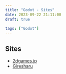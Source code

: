 ```yaml
---
title: "Godot - Sites"
date: 2023-09-22 21:11:00
draft: true

tags: ["Godot"]
---
```


## Sites
- [2dgames.jp](https://2dgames.jp/category/godot/)
- [Giresharu](https://giresharu.fun/)
